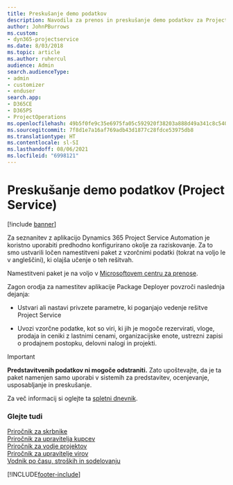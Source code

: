```yaml
---
title: Preskušanje demo podatkov
description: Navodila za prenos in preskušanje demo podatkov za Project Service Automation.
author: JohnPBurrows
ms.custom:
- dyn365-projectservice
ms.date: 8/03/2018
ms.topic: article
ms.author: ruhercul
audience: Admin
search.audienceType:
- admin
- customizer
- enduser
search.app:
- D365CE
- D365PS
- ProjectOperations
ms.openlocfilehash: 49b5f0fe9c35e6975fa05c592920f38203a888d49a341c8c54005c4bdb3a0786
ms.sourcegitcommit: 7f8d1e7a16af769adb43d1877c28fdce53975db8
ms.translationtype: HT
ms.contentlocale: sl-SI
ms.lasthandoff: 08/06/2021
ms.locfileid: "6998121"
---
```

# <a name="experiment-with-demo-data-project-service"></a>Preskušanje demo podatkov (Project Service)

[!include [banner](../includes/psa-now-project-operations.md)]

Za seznanitev z aplikacijo Dynamics 365 Project Service Automation je koristno uporabiti predhodno konfigurirano okolje za raziskovanje. Za to smo ustvarili ločen namestitveni paket z vzorčnimi podatki (tokrat na voljo le v angleščini), ki olajša učenje o teh rešitvah. 

Namestitveni paket je na voljo v [Microsoftovem centru za prenose](https://go.microsoft.com/fwlink/?linkid=859966).  

Zagon orodja za namestitev aplikacije Package Deployer povzroči naslednja dejanja: 
  
-   Ustvari ali nastavi privzete parametre, ki poganjajo vedenje rešitve Project Service  
  
-   Uvozi vzorčne podatke, kot so viri, ki jih je mogoče rezervirati, vloge, prodaja in ceniki z lastnimi cenami, organizacijske enote, ustrezni zapisi o prodajnem postopku, delovni nalogi in projekti.    
  
> [!IMPORTANT]
> **Predstavitvenih podatkov ni mogoče odstraniti.** Zato upoštevajte, da je ta paket namenjen samo uporabi v sistemih za predstavitev, ocenjevanje, usposabljanje in preskušanje.

Za več informacij si oglejte ta [spletni dnevnik](https://blogs.msdn.microsoft.com/crm/2017/10/24/microsoft-dynamics-365-for-field-service-and-project-service-automation-sample-data).





  
### <a name="see-also"></a>Glejte tudi  
 [Priročnik za skrbnike](../psa/admin-guide.md)   
 [Priročnik za upravitelja kupcev](../psa/account-manager-guide.md)   
 [Priročnik za vodje projektov](../psa/project-manager-guide.md)   
 [Priročnik za upravitelje virov](../psa/resource-manager-guide.md)   
 [Vodnik po času, stroških in sodelovanju](../psa/time-expense-collaboration-guide.md)


[!INCLUDE[footer-include](../includes/footer-banner.md)]